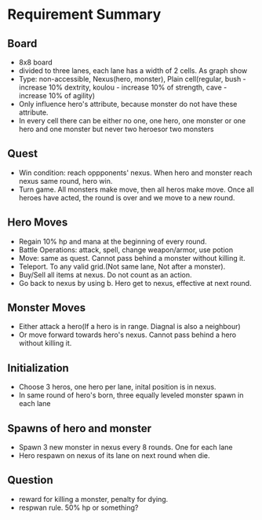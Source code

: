 # Requirement Summary

## Board

- 8x8 board
- divided to three lanes, each lane has a width of 2 cells. As graph show
- Type: non-accessible, Nexus(hero, monster), Plain cell(regular, bush - increase 10% dextrity, koulou - increase 10% of strength, cave - increase 10% of agility)
- Only influence hero's attribute, because monster do not have these attribute.
- In every cell there can be either no one, one hero, one monster or one hero and one monster but never two heroesor two monsters

## Quest

- Win condition: reach oppponents' nexus. When hero and monster reach nexus same round, hero win.
- Turn game. All monsters make move, then all heros make move. Once all heroes have acted, the round is over and we move to a new round.

## Hero Moves

- Regain 10% hp and mana at the beginning of every round.
- Battle Operations: attack, spell, change weapon/armor, use potion
- Move: same as quest. Cannot pass behind a monster without killing it.
- Teleport. To any valid grid.(Not same lane, Not after a monster).
- Buy/Sell all items at nexus. Do not count as an action.
- Go back to nexus by using b. Hero get to nexus, effective at next round.

## Monster Moves

- Either attack a hero(If a hero is in range. Diagnal is also a neighbour)
- Or move forward towards hero's nexus. Cannot pass behind a hero without killing it.

## Initialization

- Choose 3 heros, one hero per lane, inital position is in nexus.
- In same round of hero's born, three equally leveled monster spawn in each lane

## Spawns of hero and monster

- Spawn 3 new monster in nexus every 8 rounds. One for each lane
- Hero respawn on nexus of its lane on next round when die.

## Question

- reward for killing a monster, penalty for dying.
- respwan rule. 50% hp or something?

